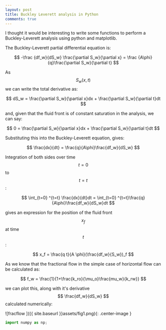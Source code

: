 ```yaml
---
layout: post
title: Buckley Leverett analysis in Python
comments: true
---
```

<p> I thought it would be interesting to write some functions to perform a Buckley-Leverett analysis using python and matplotlib. </p>

The Buckley-Leverett partial differential equation is:

$$ -\frac {df_w}{dS_w} \frac{\partial S_w}{\partial x} = \frac {A\phi}{q}\frac{\partial S_w}{\partial t} $$

As $$ S_w(x,t) $$ we can write the total derivative as:

$$ dS_w = \frac{\partial S_w}{\partial x}dx + \frac{\partial S_w}{\partial t}dt $$

and, given that the fluid front is of constant saturation in the analysis, we can say: 


$$ 0 = \frac{\partial S_w}{\partial x}dx + \frac{\partial S_w}{\partial t}dt $$

Substituting this into the Buckley-Leverett equation, gives:

$$ \frac{dx}{dt} = \frac{q}{A\phi}\frac{df_w}{dS_w} $$

Integration of both sides over time $$ t=0 $$ to $$ t=t $$:

$$ \int_{t=0} ^{t=t} \frac{dx}{dt}dt = \int_{t=0} ^{t=t}\frac{q}{A\phi}\frac{df_w}{dS_w}dt $$

gives an expression for the position of the fluid front $$ x_f $$ at time $$ t $$:

$$ x_f = \frac{q t}{A \phi}(\frac{df_w}{S_w})_f $$

As we know that the fractional flow in the simple case of horizontal flow can be calculated as:

$$ f_w = \frac{1}{1+\frac{k_ro}{\mu_o}\frac{mu_w}{k_rw}} $$

we can plot this, along with it's derivative $$ \frac{df_w}{dS_w} $$ calculated numerically:

![fracflow ]({{ site.baseurl }}assets/fig1.png){: .center-image }

```py
import numpy as np;
```